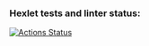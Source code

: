 ### Hexlet tests and linter status:
[![Actions Status](https://github.com/maximys213/frontend-project-44/actions/workflows/hexlet-check.yml/badge.svg)](https://github.com/maximys213/frontend-project-44/actions)
